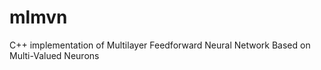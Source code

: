 mlmvn
=====

C++ implementation of Multilayer Feedforward Neural Network Based on Multi-Valued Neurons
